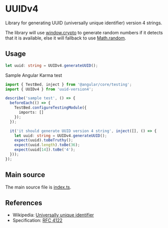 # UUIDv4

Library for generating UUID (universally unique identifier) version 4 strings.

The library will use [window.crypto](https://developer.mozilla.org/en-US/docs/Web/API/Window/crypto) to
generate random numbers if it detects that it is available, else it will fallback to use
[Math.random](https://developer.mozilla.org/en-US/docs/Web/JavaScript/Reference/Global_Objects/Math/random).

## Usage

```Typescript
let uuid: string = UUIDv4.generateUUID();
```

Sample Angular Karma test

```Typescript
import { TestBed, inject } from '@angular/core/testing';
import { UUIDv4 } from 'uuid-version4';

describe('sample test', () => {
  beforeEach(() => {
    TestBed.configureTestingModule({
      imports: []
    });
  });

  it('it should generate UUID version 4 string', inject([], () => {
    let uuid: string = UUIDv4.generateUUID();
    expect(uuid).toBeTruthy();
    expect(uuid.length).toBe(36);
    expect(uuid[14]).toBe('4');
  }));
});
```

## Main source

The main source file is [index.ts](https://github.com/pfrandsen/UUIDv4/blob/master/src/index.ts).

## References

* Wikipedia: [Universally unique identifier](https://en.wikipedia.org/wiki/Universally_unique_identifier)
* Specification: [RFC 4122](https://www.ietf.org/rfc/rfc4122.txt)